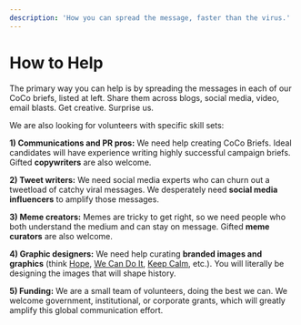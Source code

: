 ```yaml
---
description: 'How you can spread the message, faster than the virus.'
---
```


# How to Help

The primary way you can help is by spreading the messages in each of our CoCo briefs, listed at left. Share them across blogs, social media, video, email blasts. Get creative. Surprise us.

We are also looking for volunteers with specific skill sets:

**1\) Communications and PR pros:** We need help creating CoCo Briefs. Ideal candidates will have experience writing highly successful campaign briefs. Gifted **copywriters** are also welcome.

**2\) Tweet writers:** We need social media experts who can churn out a tweetload of catchy viral messages. We desperately need **social media influencers** to amplify those messages.

**3\) Meme creators:** Memes are tricky to get right, so we need people who both understand the medium and can stay on message. Gifted **meme curators** are also welcome.

**4\) Graphic designers:** We need help curating **branded images and graphics** \(think [Hope](https://en.wikipedia.org/wiki/Barack_Obama_%22Hope%22_poster), [We Can Do It](https://en.wikipedia.org/wiki/We_Can_Do_It!), [Keep Calm](https://en.wikipedia.org/wiki/Keep_Calm_and_Carry_On), etc.\). You will literally be designing the images that will shape history.

**5\) Funding:** We are a small team of volunteers, doing the best we can. We welcome government, institutional, or corporate grants, which will greatly amplify this global communication effort.

